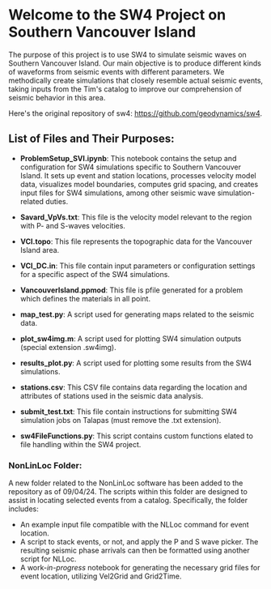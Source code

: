 ﻿# Welcome to the SW4 Project on Southern Vancouver Island

The purpose of this project is to use SW4 to simulate seismic waves on Southern Vancouver Island. Our main objective is to produce different kinds of waveforms from seismic events with different parameters. We methodically create simulations that closely resemble actual seismic events, taking inputs from the Tim's catalog to improve our comprehension of seismic behavior in this area.

Here's the original repository of sw4: https://github.com/geodynamics/sw4.

## List of Files and Their Purposes:

- **ProblemSetup_SVI.ipynb**: This notebook contains the setup and configuration for SW4 simulations specific to Southern Vancouver Island. It sets up event and station locations, processes velocity model data, visualizes model boundaries, computes grid spacing, and creates input files for SW4 simulations, among other seismic wave simulation-related duties.

- **Savard_VpVs.txt**: This file is the velocity model relevant to the region with P- and S-waves velocities.

- **VCI.topo**: This file represents the topographic data for the Vancouver Island area.

- **VCI_DC.in**: This file contain input parameters or configuration settings for a specific aspect of the SW4 simulations.

- **VancouverIsland.ppmod**: This file is pfile generated for a problem which defines the materials in all point.

- **map_test.py**: A script used for generating maps related to the seismic data.

- **plot_sw4img.m**: A script used for plotting SW4 simulation outputs (special extension .sw4img).

- **results_plot.py**: A script used for plotting some results from the SW4 simulations.

- **stations.csv**: This CSV file contains data regarding the location and attributes of stations used in the seismic data analysis.

- **submit_test.txt**: This file contain instructions for submitting SW4 simulation jobs on Talapas (must remove the .txt extension).

- **sw4FileFunctions.py**: This script contains custom functions elated to file handling within the SW4 project.

### NonLinLoc Folder:

A new folder related to the NonLinLoc software has been added to the repository as of 09/04/24. The scripts within this folder are designed to assist in locating selected events from a catalog. Specifically, the folder includes:

-   An example input file compatible with the NLLoc command for event location.
-   A script to stack events, or not, and apply the P and S wave picker. The resulting seismic phase arrivals can then be formatted using another script for NLLoc.
-   A work-*in-progress* notebook for generating the necessary grid files for event location, utilizing Vel2Grid and Grid2Time.
